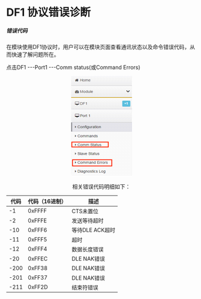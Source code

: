 # DF1 协议错误诊断

##### 错误代码

在模块使用DF1协议时，用户可以在模块页面查看通讯状态以及命令错误代码，从而快速了解问题所在。

点击DF1 ---Port1 ---Comm status(或Command Errors)

<div align=center><img src="assets/clip_image002.gif" alt="img" style="zoom:50%;" />

相关错误代码明细如下：

| 代码 | 代码（16进制） | 描述            |
| ---- | -------------- | --------------- |
| -1   | 0xFFFF         | CTS未置位       |
| -2   | 0xFFFE         | 发送等待超时    |
| -10  | 0xFFF6         | 等待DLE ACK超时 |
| -11  | 0xFFF5         | 超时            |
| -12  | 0xFFF4         | 数据长度错误    |
| -20  | 0xFFEC         | DLE NAK错误     |
| -200 | 0xFF38         | DLE NAK错误     |
| -201 | 0xFF37         | DLE NAK错误     |
| -211 | 0xFF2D         | 结束符错误      |

 
